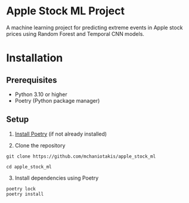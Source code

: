 # Apple Stock ML Project

A machine learning project for predicting extreme events in Apple stock prices using Random Forest and Temporal CNN models.

# Installation

## Prerequisites

- Python 3.10 or higher
- Poetry (Python package manager)

## Setup

1. [Install Poetry](https://python-poetry.org/docs/#installation) (if not already installed)

2. Clone the repository
```
git clone https://github.com/mchaniotakis/apple_stock_ml

cd apple_stock_ml

```

3. Install dependencies using Poetry
```
poetry lock
poetry install
```
